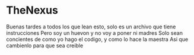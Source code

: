 # TheNexus
Buenas tardes a todos los que lean esto, solo es un archivo que tiene instrucciones
Pero soy un huevon y no voy a poner ni madres
Solo sean concientes de como yo hago el codigo, y como lo hace la maestra
Asi que cambienlo para que sea creible

